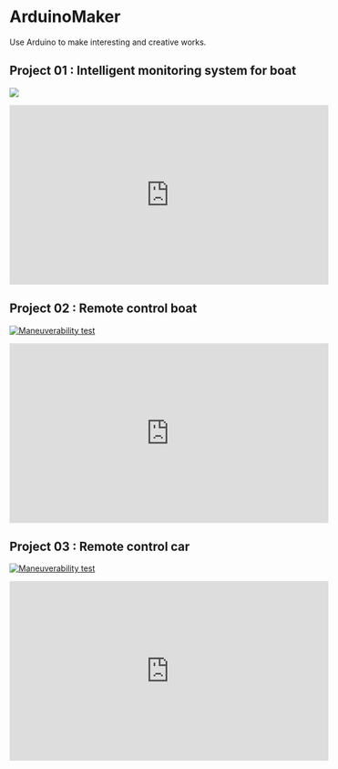 # ArduinoMaker
Use Arduino to make interesting and creative works.  
## Project 01 : Intelligent monitoring system for boat
[![](https://github.com/tailer954/ArduinoMaker/blob/master/Intelligent%20monitoring%20system%20for%20boat/Image%20and%20Film/Production%20Result.png)](https://www.youtube.com/watch?v=tMf23TKaHkA=youtu.be)
>
<iframe width="560" height="315" src="https://www.youtube.com/embed/tMf23TKaHkA" frameborder="0" allow="accelerometer; autoplay; encrypted-media; gyroscope; picture-in-picture" allowfullscreen></iframe>

## Project 02 : Remote control boat
[![Maneuverability test](https://github.com/tailer954/ArduinoMaker/blob/master/Remote%20control%20boat/Production%20Result.jpg)](https://www.youtube.com/watch?v=XW1FaSDXHws&feature=youtu.be)
>
<iframe width="560" height="315" src="https://www.youtube.com/embed/XW1FaSDXHws" frameborder="0" allow="accelerometer; autoplay; encrypted-media; gyroscope; picture-in-picture" allowfullscreen></iframe>

## Project 03 : Remote control car
[![Maneuverability test](https://github.com/tailer954/ArduinoMaker/blob/master/Remote%20control%20car/Image%20and%20Film/Production%20Result.JPG)](https://www.youtube.com/watch?v=BlxkQOp57yo&feature=youtu.be)
>
<iframe width="560" height="315" src="https://www.youtube.com/embed/BlxkQOp57yo" frameborder="0" allow="accelerometer; autoplay; encrypted-media; gyroscope; picture-in-picture" allowfullscreen></iframe>
